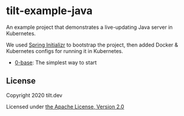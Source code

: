 # tilt-example-java

An example project that demonstrates a live-updating Java server in Kubernetes.

We used [Spring Initializr](https://start.spring.io/) to bootstrap the project,
then added Docker & Kubernetes configs for running it in Kubernetes.

- [0-base](0-base): The simplest way to start

## License

Copyright 2020 tilt.dev

Licensed under [the Apache License, Version 2.0](LICENSE)

